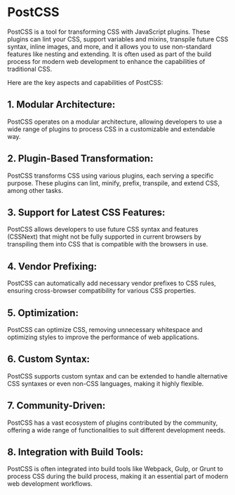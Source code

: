 # PostCSS

PostCSS is a tool for transforming CSS with JavaScript plugins. These plugins can lint your CSS, support variables and mixins, transpile future CSS syntax, inline images, and more, and it allows you to use non-standard features like nesting and extending. It is often used as part of the build process for modern web development to enhance the capabilities of traditional CSS.

Here are the key aspects and capabilities of PostCSS:

## 1. Modular Architecture:

PostCSS operates on a modular architecture, allowing developers to use a wide range of plugins to process CSS in a customizable and extendable way.

## 2. Plugin-Based Transformation:

PostCSS transforms CSS using various plugins, each serving a specific purpose. These plugins can lint, minify, prefix, transpile, and extend CSS, among other tasks.

## 3. Support for Latest CSS Features:

PostCSS allows developers to use future CSS syntax and features (CSSNext) that might not be fully supported in current browsers by transpiling them into CSS that is compatible with the browsers in use.

## 4. Vendor Prefixing:

PostCSS can automatically add necessary vendor prefixes to CSS rules, ensuring cross-browser compatibility for various CSS properties.

## 5. Optimization:

PostCSS can optimize CSS, removing unnecessary whitespace and optimizing styles to improve the performance of web applications.

## 6. Custom Syntax:

PostCSS supports custom syntax and can be extended to handle alternative CSS syntaxes or even non-CSS languages, making it highly flexible.

## 7. Community-Driven:

PostCSS has a vast ecosystem of plugins contributed by the community, offering a wide range of functionalities to suit different development needs.

## 8. Integration with Build Tools:

PostCSS is often integrated into build tools like Webpack, Gulp, or Grunt to process CSS during the build process, making it an essential part of modern web development workflows.